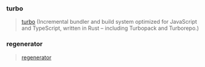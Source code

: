 ### turbo

> [turbo](https://github.com/vercel/turbo) (Incremental bundler and build system optimized for JavaScript and TypeScript, written in Rust – including Turbopack and Turborepo.)

### regenerator

> [regenerator](https://github.com/facebook/regenerator)

